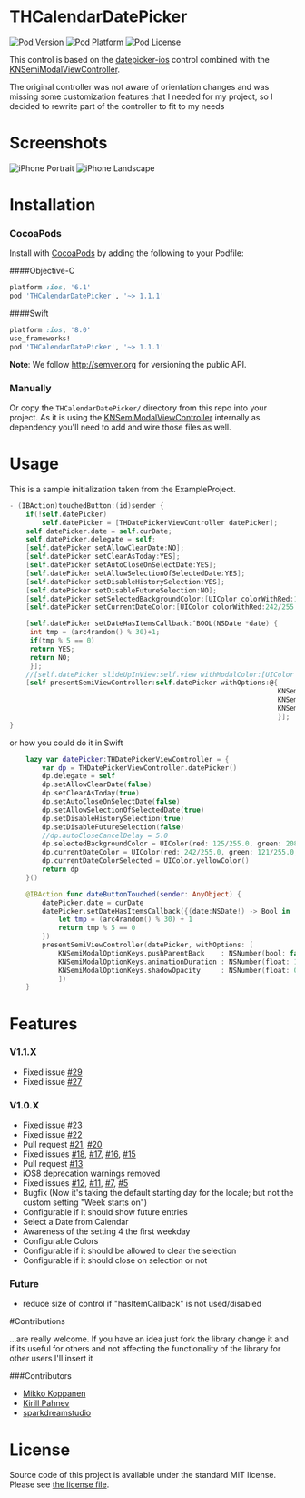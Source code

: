 THCalendarDatePicker
===

[![Pod Version](http://img.shields.io/cocoapods/v/THCalendarDatePicker.svg?style=flat)](http://cocoadocs.org/docsets/THCalendarDatePicker/)
[![Pod Platform](http://img.shields.io/cocoapods/p/THCalendarDatePicker.svg?style=flat)](http://cocoadocs.org/docsets/THCalendarDatePicker/)
[![Pod License](http://img.shields.io/cocoapods/l/THCalendarDatePicker.svg?style=flat)](http://opensource.org/licenses/MIT)

This control is based on the [datepicker-ios](https://github.com/ccwasden/datepicker-ios) control combined with the [KNSemiModalViewController](https://github.com/kentnguyen/KNSemiModalViewController).

The original controller was not aware of orientation changes and was missing some customization features that I needed for my project, so I decided to rewrite part of the controller to fit to my needs

# Screenshots

![iPhone Portrait](/Screenshots/Screenshot1.png?raw=true)
![iPhone Landscape](/Screenshots/Screenshot2.png?raw=true)

# Installation

### CocoaPods

Install with [CocoaPods](http://cocoapods.org) by adding the following to your Podfile:

####Objective-C

``` ruby
platform :ios, '6.1'
pod 'THCalendarDatePicker', '~> 1.1.1'
```
####Swift

``` ruby
platform :ios, '8.0'
use_frameworks!
pod 'THCalendarDatePicker', '~> 1.1.1'
```

**Note**: We follow http://semver.org for versioning the public API.

### Manually

Or copy the `THCalendarDatePicker/` directory from this repo into your project. As it is using the [KNSemiModalViewController](https://github.com/kentnguyen/KNSemiModalViewController) internally as dependency you'll need to add and wire those files as well.

# Usage

This is a sample initialization taken from the ExampleProject.

```objective-c
- (IBAction)touchedButton:(id)sender {
    if(!self.datePicker)
        self.datePicker = [THDatePickerViewController datePicker];
    self.datePicker.date = self.curDate;
    self.datePicker.delegate = self;
    [self.datePicker setAllowClearDate:NO];
    [self.datePicker setClearAsToday:YES];
    [self.datePicker setAutoCloseOnSelectDate:YES];
    [self.datePicker setAllowSelectionOfSelectedDate:YES];
    [self.datePicker setDisableHistorySelection:YES];
    [self.datePicker setDisableFutureSelection:NO];
    [self.datePicker setSelectedBackgroundColor:[UIColor colorWithRed:125/255.0 green:208/255.0 blue:0/255.0 alpha:1.0]];
    [self.datePicker setCurrentDateColor:[UIColor colorWithRed:242/255.0 green:121/255.0 blue:53/255.0 alpha:1.0]];

    [self.datePicker setDateHasItemsCallback:^BOOL(NSDate *date) {
     int tmp = (arc4random() % 30)+1;
     if(tmp % 5 == 0)
     return YES;
     return NO;
     }];
    //[self.datePicker slideUpInView:self.view withModalColor:[UIColor lightGrayColor]];
    [self presentSemiViewController:self.datePicker withOptions:@{
                                                                  KNSemiModalOptionKeys.pushParentBack    : @(NO),
                                                                  KNSemiModalOptionKeys.animationDuration : @(1.0),
                                                                  KNSemiModalOptionKeys.shadowOpacity     : @(0.3),
                                                                  }];
}

```

or how you could do it in Swift

```Swift
    lazy var datePicker:THDatePickerViewController = {
        var dp = THDatePickerViewController.datePicker()
        dp.delegate = self
        dp.setAllowClearDate(false)
        dp.setClearAsToday(true)
        dp.setAutoCloseOnSelectDate(false)
        dp.setAllowSelectionOfSelectedDate(true)
        dp.setDisableHistorySelection(true)
        dp.setDisableFutureSelection(false)
        //dp.autoCloseCancelDelay = 5.0
        dp.selectedBackgroundColor = UIColor(red: 125/255.0, green: 208/255.0, blue: 0/255.0, alpha: 1.0)
        dp.currentDateColor = UIColor(red: 242/255.0, green: 121/255.0, blue: 53/255.0, alpha: 1.0)
        dp.currentDateColorSelected = UIColor.yellowColor()
        return dp
    }()

    @IBAction func dateButtonTouched(sender: AnyObject) {
        datePicker.date = curDate
        datePicker.setDateHasItemsCallback({(date:NSDate!) -> Bool in
            let tmp = (arc4random() % 30) + 1
            return tmp % 5 == 0
        })
        presentSemiViewController(datePicker, withOptions: [
            KNSemiModalOptionKeys.pushParentBack    : NSNumber(bool: false),
            KNSemiModalOptionKeys.animationDuration : NSNumber(float: 1.0),
            KNSemiModalOptionKeys.shadowOpacity     : NSNumber(float: 0.3)
            ])
    }
```

# Features

### V1.1.X

- Fixed issue [#29](https://github.com/hons82/THCalendarDatePicker/issues/29)
- Fixed issue [#27](https://github.com/hons82/THCalendarDatePicker/issues/27)

### V1.0.X

- Fixed issue [#23](https://github.com/hons82/THCalendarDatePicker/issues/23) 
- Fixed issue [#22](https://github.com/hons82/THCalendarDatePicker/issues/22) 
- Pull request [#21](https://github.com/hons82/THCalendarDatePicker/pull/21), [#20](https://github.com/hons82/THCalendarDatePicker/pull/20) 
- Fixed issues [#18](https://github.com/hons82/THCalendarDatePicker/issues/18), [#17](https://github.com/hons82/THCalendarDatePicker/issues/17), [#16](https://github.com/hons82/THCalendarDatePicker/issues/16), [#15](https://github.com/hons82/THCalendarDatePicker/issues/15) 
- Pull request [#13](https://github.com/hons82/THCalendarDatePicker/pull/13)
- iOS8 deprecation warnings removed
- Fixed issues [#12](https://github.com/hons82/THCalendarDatePicker/issues/12), [#11](https://github.com/hons82/THCalendarDatePicker/issues/11), [#7](https://github.com/hons82/THCalendarDatePicker/issues/7), [#5](https://github.com/hons82/THCalendarDatePicker/issues/5) 
- Bugfix (Now it's taking the default starting day for the locale; but not the custom setting "Week starts on")
- Configurable if it should show future entries 
- Select a Date from Calendar
- Awareness of the setting 4 the first weekday
- Configurable Colors
- Configurable if it should be allowed to clear the selection
- Configurable if it should close on selection or not

### Future

- reduce size of control if "hasItemCallback" is not used/disabled

#Contributions

...are really welcome. If you have an idea just fork the library change it and if its useful for others and not affecting the functionality of the library for other users I'll insert it

###Contributors

- [Mikko Koppanen](https://github.com/mkoppanen)
- [Kirill Pahnev](https://github.com/pahnev)
- [sparkdreamstudio](https://github.com/sparkdreamstudio)

# License

Source code of this project is available under the standard MIT license. Please see [the license file](LICENSE.md).